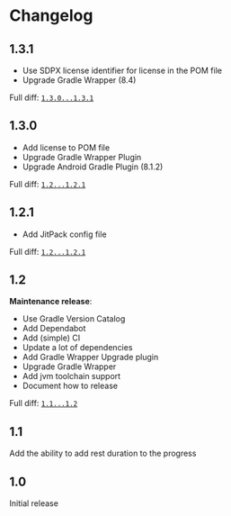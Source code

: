 # Changelog

## 1.3.1

* Use SDPX license identifier for license in the POM file
* Upgrade Gradle Wrapper (8.4)

Full diff: [`1.3.0...1.3.1`](https://github.com/ioki-mobility/ProgressButton/compare/1.3.0...1.3.1)

## 1.3.0

* Add license to POM file
* Upgrade Gradle Wrapper Plugin
* Upgrade Android Gradle Plugin (8.1.2)

Full diff: [`1.2...1.2.1`](https://github.com/ioki-mobility/ProgressButton/compare/1.2.1...1.3.0)

## 1.2.1

* Add JitPack config file

Full diff: [`1.2...1.2.1`](https://github.com/ioki-mobility/ProgressButton/compare/1.2...1.2.1)

## 1.2

**Maintenance release**:
* Use Gradle Version Catalog
* Add Dependabot
* Add (simple) CI
* Update a lot of dependencies
* Add Gradle Wrapper Upgrade plugin
* Upgrade Gradle Wrapper
* Add jvm toolchain support
* Document how to release

Full diff: [`1.1...1.2`](https://github.com/ioki-mobility/ProgressButton/compare/1.1...1.2)

## 1.1

Add the ability to add rest duration to the progress

## 1.0

Initial release